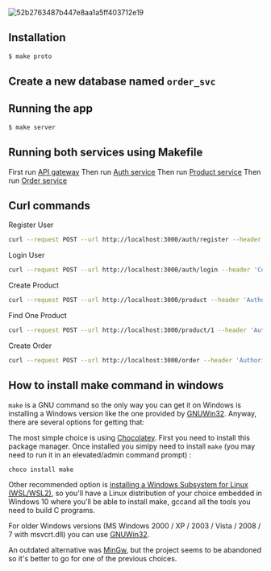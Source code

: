 ![52b2763487b447e8aa1a5ff403712e19](https://user-images.githubusercontent.com/12379287/192507013-c795063d-cc13-480d-bbb5-50cfbc41625d.png)

## Installation

```bash
$ make proto
```

## Create a new database named `order_svc`

## Running the app

```bash
$ make server
```

## Running both services using Makefile
First run [API gateway](https://github.com/jamalkaksouri/go-grpc-api-gateway)
Then run [Auth service](https://github.com/jamalkaksouri/go-grpc-auth-svc)
Then run [Product service](https://github.com/jamalkaksouri/go-grpc-product-service)
Then run [Order service](https://github.com/jamalkaksouri/go-grpc-order-service)

## Curl commands
Register User
```bash
curl --request POST --url http://localhost:3000/auth/register --header 'Content-Type:application/json' --data '{"email": "jamal.kaksouri@gmail.com","password": "admin"}'
```
Login User
```bash
curl --request POST --url http://localhost:3000/auth/login --header 'Content-Type:application/json' --data '{"email": "jamal.kaksouri@gmail.com","password": "admin"}'
```
Create Product
```bash
curl --request POST --url http://localhost:3000/product --header 'Authorization: Bearer YOUR_TOKEN' --header 'Content-Type: application/json' --data '{ "name": "Product A", "stock": 5, "price": 15}'
```
Find One Product
```bash
curl --request POST --url http://localhost:3000/product/1 --header 'Authorization: Bearer YOUR_TOKEN'
```
Create Order
```bash
curl --request POST --url http://localhost:3000/order --header 'Authorization: Bearer YOUR_TOKEN' --header 'Content-Type:application/json' --data '{"productId": "1","quantity": "1"}'
```

## How to install make command in windows

```make``` is a GNU command so the only way you can get it on Windows is installing a Windows version like the one provided by [GNUWin32](http://gnuwin32.sourceforge.net/install.html). Anyway, there are several options for getting that:

The most simple choice is using [Chocolatey](https://chocolatey.org/install). First you need to install this package manager. Once installed you simlpy need to install ```make``` (you may need to run it in an elevated/admin command prompt) :

```bash
choco install make
```
Other recommended option is [installing a Windows Subsystem for Linux (WSL/WSL2)](https://docs.microsoft.com/en-us/windows/wsl/install-win10), so you'll have a Linux distribution of your choice embedded in Windows 10 where you'll be able to install make, gccand all the tools you need to build C programs.

For older Windows versions (MS Windows 2000 / XP / 2003 / Vista / 2008 / 7 with msvcrt.dll) you can use [GNUWin32](http://gnuwin32.sourceforge.net/install.html).

An outdated alternative was [MinGw](https://www.ics.uci.edu/~pattis/common/handouts/mingweclipse/mingw.html), but the project seems to be abandoned so it's better to go for one of the previous choices.
